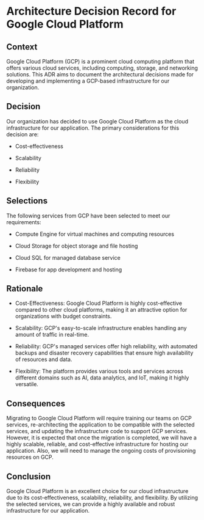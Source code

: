 # Architecture Decision Record for Google Cloud Platform

## Context

Google Cloud Platform (GCP) is a prominent cloud computing platform that offers various cloud services, including computing, storage, and networking solutions. This ADR aims to document the architectural decisions made for developing and implementing a GCP-based infrastructure for our organization.

## Decision

Our organization has decided to use Google Cloud Platform as the cloud infrastructure for our application. The primary considerations for this decision are:

   - Cost-effectiveness

   - Scalability

   - Reliability

   - Flexibility

## Selections

The following services from GCP have been selected to meet our requirements:

   - Compute Engine for virtual machines and computing resources

   - Cloud Storage for object storage and file hosting

   - Cloud SQL for managed database service

   - Firebase for app development and hosting

## Rationale

   - Cost-Effectiveness: Google Cloud Platform is highly cost-effective compared to other cloud platforms, making it an attractive option for organizations with budget constraints.

   - Scalability: GCP's easy-to-scale infrastructure enables handling any amount of traffic in real-time.

   - Reliability: GCP's managed services offer high reliability, with automated backups and disaster recovery capabilities that ensure high availability of resources and data.

   - Flexibility: The platform provides various tools and services across different domains such as AI, data analytics, and IoT, making it highly versatile.

## Consequences

Migrating to Google Cloud Platform will require training our teams on GCP services, re-architecting the application to be compatible with the selected services, and updating the infrastructure code to support GCP services. However, it is expected that once the migration is completed, we will have a highly scalable, reliable, and cost-effective infrastructure for hosting our application. Also, we will need to manage the ongoing costs of provisioning resources on GCP.

## Conclusion

Google Cloud Platform is an excellent choice for our cloud infrastructure due to its cost-effectiveness, scalability, reliability, and flexibility. By utilizing the selected services, we can provide a highly available and robust infrastructure for our application.
